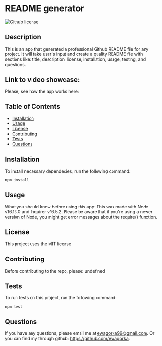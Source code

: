 # README generator
  
  ![Github license](https://img.shields.io/badge/License-MIT-blue.svg)

  ## Description
  This is an app that generated a professional Github README file for any project. It will take user's input and create a quality README file with sections like: title, description, license, installation, usage, testing, and questions.

  ## Link to video showcase:

  Please, see how the app works here:

  ## Table of Contents
  * [Installation](#installation)
  * [Usage](#usage)
  * [License](#license)
  * [Contributing](#contributing)
  * [Tests](#tests)
  * [Questions](#questions)
  
  ## Installation

  To install necessary dependecies, run the following command:
  ```
  npm install
  ```

  ## Usage
  
  What you should know before using this app: 
  This was made with Node v16.13.0 and Inquirer v^6.5.2. Please be aware that if you're using a newer version of Node, you might get error messages about the require() function.

  ## License

  This project uses the MIT license

  ## Contributing

  Before contributing to the repo, please:
  undefined

  ## Tests

  To run tests on this project, run the following command:
  ```
  npm test
  ```

  ## Questions

  If you have any questions, please email me at ewagorka99@gmail.com.
  Or you can find my through github: https://github.com/ewagorka.
